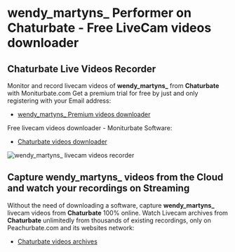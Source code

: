 # wendy_martyns_ Performer on Chaturbate - Free LiveCam videos downloader

## Chaturbate Live Videos Recorder

Monitor and record livecam videos of **wendy_martyns_** from **Chaturbate** with Moniturbate.com
Get a premium trial for free by just and only registering with your Email address:
* [wendy_martyns_ Premium videos downloader](https://moniturbate.com/request-demo-licence-key.html)

Free livecam videos downloader - Moniturbate Software:
* [Chaturbate videos downloader](https://moniturbate.com/moniturbate-download-software.html)

![wendy_martyns_ livecam videos recorder](https://peachurnet.com/templates/moniturbate-software.png)


## Capture wendy_martyns_ videos from the Cloud and watch your recordings on Streaming

Without the need of downloading a software, capture **wendy_martyns_** livecam videos from **Chaturbate** 100% online.
Watch Livecam archives from **Chaturbate** unlimitedly from thousands of existing recordings, only on Peachurbate.com and its websites network:
* [Chaturbate videos archives](https://peachurnet.com/)